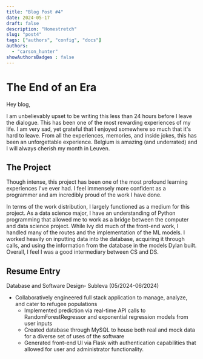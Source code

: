 ```yaml
---
title: "Blog Post #4"
date: 2024-05-17
draft: false
description: "Homestretch"
slug: "post4"
tags: ["authors", "config", "docs"]
authors:
  - "carson_hunter"
showAuthorsBadges : false
---
```


# The End of an Era

Hey blog,

 I am unbelievably upset to be writing this less than 24 hours before I leave the dialogue. This has been one of the most rewarding experiences of my life. I am very sad, yet grateful that I enjoyed somewhere so much that it's hard to leave. From all the experiences, memories, and inside jokes, this has been an unforgettable experience. Belgium is amazing (and underrated) and I will always cherish my month in Leuven. 

## The Project

Though intense, this project has been one of the most profound learning experiences I've ever had. I feel immensely more confident as a programmer and am incredibly proud of the work I have done. 

In terms of the work distribution, I largely functioned as a medium for this project. As a data science major, I have an understanding of Python programming that allowed me to work as a bridge between the computer and data science project. While Ivy did much of the front-end work, I handled many of the routes and the implementation of the ML models. I worked heavily on inputting data into the database, acquiring it through calls, and using the information from the database in the models Dylan built. Overall, I feel I was a good intermediary between CS and DS. 

## Resume Entry

Database and Software Design- Subleva (05/2024-06/2024)
- Collaboratively engineered full stack application to manage, analyze, and cater to refugee populations
    - Implemented prediction via real-time API calls to RandomForestRegressor and exponential regression models from user inputs
    - Created database through MySQL to house both real and mock data for a diverse set of uses of the software
    - Generated front-end UI via Flask with authentication capabilities that allowed for user and administrator functionality.
